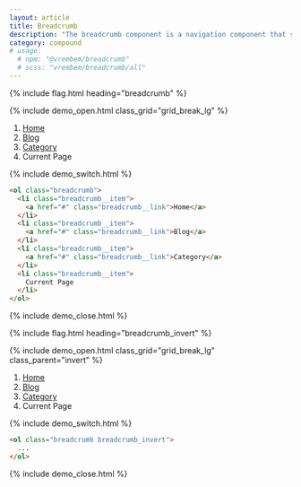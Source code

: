 ```yaml
---
layout: article
title: Breadcrumb
description: "The breadcrumb component is a navigation component that shows the hierarchical path to a users current location."
category: compound
# usage:
  # npm: "@vrembem/breadcrumb"
  # scss: "vrembem/breadcrumb/all"
---
```


{% include flag.html heading="breadcrumb" %}


{% include demo_open.html class_grid="grid_break_lg" %}

<ol class="breadcrumb">
  <li class="breadcrumb__item">
    <a href="#" class="breadcrumb__link">Home</a>
  </li>
  <li class="breadcrumb__item">
    <a href="#" class="breadcrumb__link">Blog</a>
  </li>
  <li class="breadcrumb__item">
    <a href="#" class="breadcrumb__link">Category</a>
  </li>
  <li class="breadcrumb__item">
    <span class="breadcrumb__text">Current Page</span>
  </li>
</ol>

{% include demo_switch.html %}

```html
<ol class="breadcrumb">
  <li class="breadcrumb__item">
    <a href="#" class="breadcrumb__link">Home</a>
  </li>
  <li class="breadcrumb__item">
    <a href="#" class="breadcrumb__link">Blog</a>
  </li>
  <li class="breadcrumb__item">
    <a href="#" class="breadcrumb__link">Category</a>
  </li>
  <li class="breadcrumb__item">
    Current Page
  </li>
</ol>
```

{% include demo_close.html %}

{% include flag.html heading="breadcrumb_invert" %}

{% include demo_open.html class_grid="grid_break_lg" class_parent="invert" %}

<ol class="breadcrumb breadcrumb_invert">
  <li class="breadcrumb__item">
    <a href="#" class="breadcrumb__link">Home</a>
  </li>
  <li class="breadcrumb__item">
    <a href="#" class="breadcrumb__link">Blog</a>
  </li>
  <li class="breadcrumb__item">
    <a href="#" class="breadcrumb__link">Category</a>
  </li>
  <li class="breadcrumb__item">
    <span class="breadcrumb__text">Current Page</span>
  </li>
</ol>

{% include demo_switch.html %}

```html
<ol class="breadcrumb breadcrumb_invert">
  ...
</ol>
```

{% include demo_close.html %}
